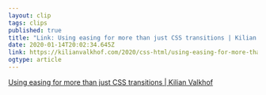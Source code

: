 ```yaml
---
layout: clip 
tags: clips 
published: true 
title: "Link: Using easing for more than just CSS transitions | Kilian Valkhof" 
date: 2020-01-14T20:02:34.645Z 
link: https://kilianvalkhof.com/2020/css-html/using-easing-for-more-than-just-css-transitions/ 
ogtype: article 
---
```

[Using easing for more than just CSS transitions | Kilian Valkhof](https://kilianvalkhof.com/2020/css-html/using-easing-for-more-than-just-css-transitions/) 
